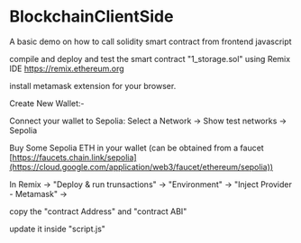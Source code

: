 # BlockchainClientSide
A basic demo on how to call solidity smart contract from frontend javascript


compile and deploy and test the smart contract "1_storage.sol" using Remix IDE  https://remix.ethereum.org 


install metamask extension for your browser.

Create  New Wallet:-

Connect your wallet to Sepolia: Select a Network -> Show test networks -> Sepolia

Buy Some Sepolia ETH in your wallet (can be obtained from a  faucet  [https://faucets.chain.link/sepolia](https://cloud.google.com/application/web3/faucet/ethereum/sepolia))

In Remix -> "Deploy & run trunsactions"  -> "Environment" -> "Inject Provider - Metamask" ->

copy the "contract Address" and "contract ABI"

update it inside "script.js"


